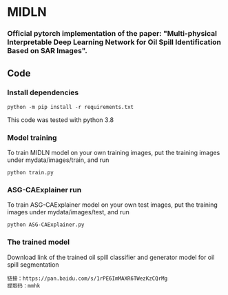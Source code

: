 

# MIDLN

### Official pytorch implementation of the paper: "Multi-physical Interpretable Deep Learning Network for Oil Spill Identification Based on SAR Images". 

## Code

### Install dependencies

```
python -m pip install -r requirements.txt
```

This code was tested with python 3.8 


###   Model training
To train MIDLN model on your own training images, put the training images under mydata/images/train, and run

```
python train.py
```
###  ASG-CAExplainer run
To train ASG-CAExplainer model on your own test images, put the training images under mydata/images/test, and run

```
python ASG-CAExplainer.py
```


### The trained model
Download link of the trained oil spill classifier and generator model for oil spill segmentation

```
链接：https://pan.baidu.com/s/1rPE6ImMAXR6TWezKzCQrMg 
提取码：mmhk 


```
